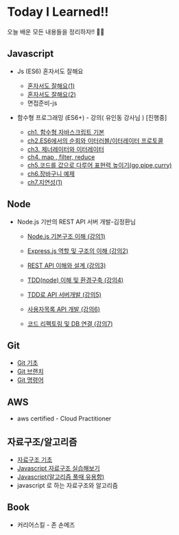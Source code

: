 # Today I Learned!!

오늘 배운 모든 내용들을 정리하자!! :man_student:
## Javascript
* Js (ES6) 혼자서도 잘해요

  * [혼자서도 잘해요(1)](https://github.com/rockjeon/TIL/blob/master/Grammar.js/%ED%98%BC%EC%9E%90%EC%84%9C%EB%8F%84%20%EC%9E%98%ED%95%B4%EC%9A%94(1).md)
  * [혼자서도 잘해요(2)](https://github.com/rockjeon/TIL/blob/master/Grammar.js/%ED%98%BC%EC%9E%90%EC%84%9C%EB%8F%84%20%EC%9E%98%ED%95%B4%EC%9A%94(2).md)
  * 면접준비-js

* 함수형 프로그래밍 (ES6+) - 강의( 유인동 강사님 ) [진행중]

  * [ch1. 함수형 자바스크립트 기본](https://github.com/rockjeon/TIL/blob/master/Grammar.js/%ED%95%A8%EC%88%98%ED%98%95%20%ED%94%84%EB%A1%9C%EA%B7%B8%EB%9E%98%EB%B0%8D%20ES6%2B/Ch1.%20%ED%95%A8%EC%88%98%ED%98%95%20%EC%9E%90%EB%B0%94%EC%8A%A4%ED%81%AC%EB%A6%BD%ED%8A%B8%20%EA%B8%B0%EB%B3%B8.md)
  * [ch2.ES6에서의 순회와 이터러블/이터레이터 프로토콜](https://github.com/rockjeon/TIL/blob/master/Grammar.js/%ED%95%A8%EC%88%98%ED%98%95%20%ED%94%84%EB%A1%9C%EA%B7%B8%EB%9E%98%EB%B0%8D%20ES6%2B/ch2.%20ES6%EC%97%90%EC%84%9C%EC%9D%98%20%EC%88%9C%ED%9A%8C%EC%99%80%20%EC%9D%B4%ED%84%B0%EB%9F%AC%EB%B8%94%EC%9D%B4%ED%84%B0%EB%A0%88%EC%9D%B4%ED%84%B0%20%ED%94%84%EB%A1%9C%ED%86%A0%EC%BD%9C.md)
  * [ch3. 제너레이터와 이터레이터](https://github.com/rockjeon/TIL/blob/master/Grammar.js/%ED%95%A8%EC%88%98%ED%98%95%20%ED%94%84%EB%A1%9C%EA%B7%B8%EB%9E%98%EB%B0%8D%20ES6%2B/Ch3.%20%EC%A0%9C%EB%84%88%EB%A0%88%EC%9D%B4%ED%84%B0%EC%99%80%20%EC%9D%B4%ED%84%B0%EB%A0%88%EC%9D%B4%ED%84%B0.md)
  * [ch4. map , filter, reduce](https://github.com/rockjeon/TIL/blob/master/Grammar.js/%ED%95%A8%EC%88%98%ED%98%95%20%ED%94%84%EB%A1%9C%EA%B7%B8%EB%9E%98%EB%B0%8D%20ES6%2B/Ch.4%20map%2C%20filter%2C%20reduce.md)
  * [ch5.코드를 값으로 다루어 표현력 높이기(go,pipe,curry)](https://github.com/rockjeon/TIL/blob/master/Grammar.js/%ED%95%A8%EC%88%98%ED%98%95%20%ED%94%84%EB%A1%9C%EA%B7%B8%EB%9E%98%EB%B0%8D%20ES6%2B/Ch.5%20%EC%BD%94%EB%93%9C%EB%A5%BC%20%EA%B0%92%EC%9C%BC%EB%A1%9C%20%EB%8B%A4%EB%A3%A8%EC%96%B4%20%ED%91%9C%ED%98%84%EB%A0%A5%20%EB%86%92%EC%9D%B4%EA%B8%B0.md)
  * [ch6.장바구니 예제](https://github.com/rockjeon/TIL/blob/master/Grammar.js/%ED%95%A8%EC%88%98%ED%98%95%20%ED%94%84%EB%A1%9C%EA%B7%B8%EB%9E%98%EB%B0%8D%20ES6%2B/Ch6%20%EC%9E%A5%EB%B0%94%EA%B5%AC%EB%8B%88%20%EC%98%88%EC%A0%9C.md)
  * [ch7.지연성(1)](https://github.com/rockjeon/TIL/blob/master/Grammar.js/%ED%95%A8%EC%88%98%ED%98%95%20%ED%94%84%EB%A1%9C%EA%B7%B8%EB%9E%98%EB%B0%8D%20ES6%2B/Ch7.%20%EC%A7%80%EC%97%B0%EC%84%B1(1).md)
  
  

## Node

* Node.js 기반의 REST API 서버 개발-김정환님

  * [Node.js 기본구조 이해 (강의1)](https://github.com/rockjeon/TIL/blob/master/node/Node.js%20%EA%B8%B0%EB%B3%B8%EA%B5%AC%EC%A1%B0%20%EC%9D%B4%ED%95%B4(%EA%B0%95%EC%9D%981).md)

  * [Express.js 역할 및 구조의 이해 (강의2)](https://github.com/rockjeon/TIL/blob/master/node/Express.%20js%20%EC%97%AD%ED%95%A0%20%EB%B0%8F%20%EA%B5%AC%EC%A1%B0%EC%9D%98%20%EC%9D%B4%ED%95%B4(%EA%B0%95%EC%9D%982).md)

  * [REST API 이해와 설계 (강의3)](https://github.com/rockjeon/TIL/blob/master/node/REST%20API%20%EC%9D%B4%ED%95%B4%EC%99%80%20%EC%84%A4%EA%B3%84(%EA%B0%95%EC%9D%983).md)

  * [TDD(node) 이해 및 환경구축 (강의4)](https://github.com/rockjeon/TIL/blob/master/node/TDD(node)%20%EC%9D%B4%ED%95%B4%20%EB%B0%8F%20%ED%99%98%EA%B2%BD%EA%B5%AC%EC%B6%95(%EA%B0%95%EC%9D%984).md)

  * [TDD로 API 서버개발 (강의5)](https://github.com/rockjeon/TIL/blob/master/node/TDD%EB%A1%9C%20API%20%EC%84%9C%EB%B2%84%EA%B0%9C%EB%B0%9C(%EA%B0%95%EC%9D%985).md)
  * [사용자목록 API 개발 (강의6)](https://github.com/rockjeon/TIL/blob/master/node/%EC%82%AC%EC%9A%A9%EC%9E%90%EB%AA%A9%EB%A1%9D%20API%20%EA%B0%9C%EB%B0%9C%20(%EA%B0%95%EC%9D%986).md)
  * [코드 리펙토링 및 DB 연결 (강의7)](https://github.com/rockjeon/TIL/blob/master/node/%EC%BD%94%EB%93%9C%20%EB%A6%AC%ED%8E%99%ED%86%A0%EB%A7%81%20%EB%B0%8F%20DB%EC%97%B0%EA%B2%B0%20(%EA%B0%95%EC%9D%987).md)
    


## Git

* [Git 기초](https://github.com/rockjeon/TIL/blob/master/Git/Git%EA%B8%B0%EC%B4%88.md)
* [Git 브랜치](https://github.com/rockjeon/TIL/blob/master/Git/Git_브랜치.md)
* [Git 명령어](https://github.com/rockjeon/TIL/blob/master/Git/Git%20%EB%AA%85%EB%A0%B9%EC%96%B4.md)

## AWS 

* aws certified - Cloud Practitioner

## 자료구조/알고리즘

* [자료구조 기초](https://github.com/rockjeon/TIL/blob/master/%EC%9E%90%EB%A3%8C%EA%B5%AC%EC%A1%B0/%EC%9E%90%EB%A3%8C%EA%B5%AC%EC%A1%B0.md)
* [Javascript 자료구조 실습해보기](https://github.com/rockjeon/TIL/blob/master/%EC%9E%90%EB%A3%8C%EA%B5%AC%EC%A1%B0/JS%20%EC%9E%90%EB%A3%8C%EA%B5%AC%EC%A1%B0.md)
* [Javascript(알고리즘 풀때 유용함)](https://github.com/rockjeon/TIL/blob/master/%EC%9E%90%EB%A3%8C%EA%B5%AC%EC%A1%B0/%EC%95%8C%EA%B3%A0%EB%A6%AC%EC%A6%98%5Bjavascript%5D.md)
* javascript 로 하는 자료구조와 알고리즘
## Book

* 커리어스킬 - 존 손메즈




